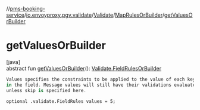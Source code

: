 //[pms-booking-service](../../../../index.md)/[io.envoyproxy.pgv.validate](../../index.md)/[Validate](../index.md)/[MapRulesOrBuilder](index.md)/[getValuesOrBuilder](get-values-or-builder.md)

# getValuesOrBuilder

[java]\
abstract fun [getValuesOrBuilder](get-values-or-builder.md)(): [Validate.FieldRulesOrBuilder](../-field-rules-or-builder/index.md)

```kotlin
Values specifies the constraints to be applied to the value of each key
in the field. Message values will still have their validations evaluated
unless skip is specified here.

```
`optional .validate.FieldRules values = 5;`